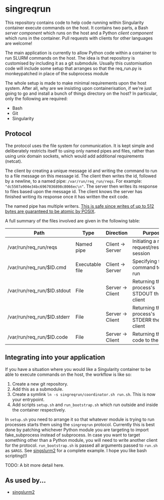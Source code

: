 # singreqrun

This repository contains code to help code running within Singularity container
execute commands on the host. It contains two parts, a Bash *server component*
which runs on the host and a Python *client component* which runs in the
container. Pull requests with clients for other languages are welcome!

The main application is currently to allow Python code within a container to
run SLURM commands on the host. The idea is that repository is customised by
including it as a git submodule. Usually this customisation code will include
some setup that arranges so that the req_run.py is monkeypatched in place of
the subprocess module 

The whole setup is made to make minimal requirements upon the host system.
After all, why are we insisting upon containerisation, if we're just going to
go and install a bunch of things directory on the host? In particular, only the
following are required:

 * Bash
 * Git
 * Singularity

## Protocol

The protocol uses the file system for communication. It is kept simple and
deliberately restricts itself to using only named pipes and files, rather than
using unix domain sockets, which would add additional requirements (netcat).

The client by creating a unique message id and writing the command to run to
a file message on this message id. The client then writes the id, followed by
a newline, to a named pipe: `/var/run/req_run/reqs`. For example:
`"dc5507a904e34bc6967036898c8066ec\n"`. The server then writes its response to
files based upon the message id. The client knows the server has finished
writing its response once it has written the exit code.

The named pipe has multiple writers. [This is safe since writes of up to 512
bytes are guaranteed to be atomic by
POSIX](https://unix.stackexchange.com/questions/68146/what-are-guarantees-for-concurrent-writes-into-a-named-pipe).

A full summary of the files involved are given in the following table:

| Path | Type | Direction | Purpose |
|---|---|---|---|
| /var/run/req_run/reqs | Named pipe | Client -> Server | Initiating a new request/response session |
| /var/run/req_run/$ID.cmd | Executable file | Client -> Server | Specifying the command to be run |
| /var/run/req_run/$ID.stdout | File | Server -> Client | Returning the process's STDOUT the client |
| /var/run/req_run/$ID.stderr | File | Server -> Client | Returning the process's STDERR the client |
| /var/run/req_run/$ID.code | File | Server -> Client | Returning the exit code to the client |

## Integrating into your application

If you have a situation where you would like a Singularity container to be able
to execute commands on the host, the workflow is like so:

 1. Create a new git repository.
 2. Add this as a submodule.
 3. Create a symlink `ln -s singreqrun/coordinator.sh run.sh`. This is now your
    entrypoint.
 4. Add scripts `setup.sh` and `run_bootstrap.sh` which run outside and inside
    the container respectively.

In `setup.sh` you need to arrange it so that whatever module is trying to run
processes starts them using the `singreqrun` protocol. Currently this is best
done by patching whichever Python module you are targeting to import
fake_subprocess instead of subprocess. In case you want to target something
other than a Python module, you will need to write another client for the
protocol. `run_bootstrap.sh` is passed all arguments passed to `run.sh` as
`$ARGS`. See [singslurm2](https://github.com/frankier/singslurm2) for
a complete example. I hope you like bash scripting(!)

TODO: A bit more detail here.

## As used by...

 * [singslurm2](https://github.com/frankier/singslurm2)

